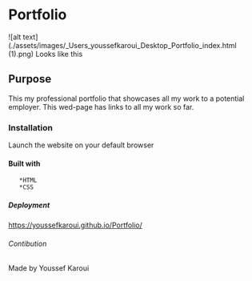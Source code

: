 # Portfolio
![alt text](./assets/images/_Users_youssefkaroui_Desktop_Portfolio_index.html (1).png) Looks like this 
## Purpose

This my professional portfolio that showcases all my work to a potential employer. This wed-page has links to all my work so far.


### Installation

Launch the website on your default browser 

#### Built with
      
       *HTML
       *CSS




##### Deployment

https://youssefkaroui.github.io/Portfolio/


###### Contibution 


Made by Youssef Karoui
